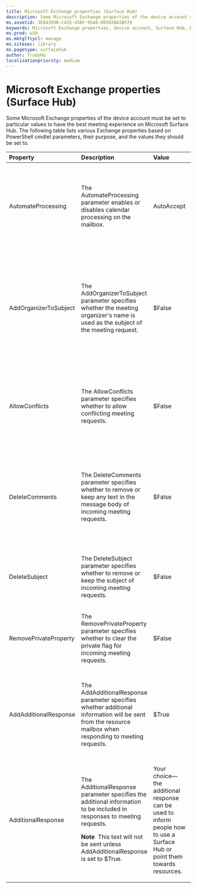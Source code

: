 ```yaml
---
title: Microsoft Exchange properties (Surface Hub)
description: Some Microsoft Exchange properties of the device account must be set to particular values to have the best meeting experience on Microsoft Surface Hub.
ms.assetid: 3E84393B-C425-45BF-95A6-D6502BA1BF29
keywords: Microsoft Exchange properties, device account, Surface Hub, Windows PowerShell cmdlet
ms.prod: w10
ms.mktglfcycl: manage
ms.sitesec: library
ms.pagetype: surfacehub
author: TrudyHa
localizationpriority: medium
---
```


# Microsoft Exchange properties (Surface Hub)


Some Microsoft Exchange properties of the device account must be set to particular values to have the best meeting experience on Microsoft Surface Hub. The following table lists various Exchange properties based on PowerShell cmdlet parameters, their purpose, and the values they should be set to.

<table>
<colgroup>
<col width="25%" />
<col width="25%" />
<col width="25%" />
<col width="25%" />
</colgroup>
<thead>
<tr class="header">
<th align="left">Property</th>
<th align="left">Description</th>
<th align="left">Value</th>
<th align="left">Impact</th>
</tr>
</thead>
<tbody>
<tr class="odd">
<td align="left"><p>AutomateProcessing</p></td>
<td align="left"><p>The AutomateProcessing parameter enables or disables calendar processing on the mailbox.</p></td>
<td align="left"><p>AutoAccept</p></td>
<td align="left"><p>The Surface Hub will be able to automatically accept or decline meeting requests based on its availability.</p></td>
</tr>
<tr class="even">
<td align="left"><p>AddOrganizerToSubject</p></td>
<td align="left"><p>The AddOrganizerToSubject parameter specifies whether the meeting organizer's name is used as the subject of the meeting request.</p></td>
<td align="left"><p>$False</p></td>
<td align="left"><p>The welcome screen will not show the meeting organizer twice (instead of showing it as both the organizer and in the meeting subject).</p></td>
</tr>
<tr class="odd">
<td align="left"><p>AllowConflicts</p></td>
<td align="left"><p>The AllowConflicts parameter specifies whether to allow conflicting meeting requests.</p></td>
<td align="left"><p>$False</p></td>
<td align="left"><p>The Surface Hub will decline meeting requests that conflict with another meeting’s time.</p></td>
</tr>
<tr class="even">
<td align="left"><p>DeleteComments</p></td>
<td align="left"><p>The DeleteComments parameter specifies whether to remove or keep any text in the message body of incoming meeting requests.</p></td>
<td align="left"><p>$False</p></td>
<td align="left"><p>The message body of meetings can be retained and retrieved from a Surface Hub if you need it during a meeting.</p></td>
</tr>
<tr class="odd">
<td align="left"><p>DeleteSubject</p></td>
<td align="left"><p>The DeleteSubject parameter specifies whether to remove or keep the subject of incoming meeting requests.</p></td>
<td align="left"><p>$False</p></td>
<td align="left"><p>Meeting request subjects can be shown on the Surface Hub.</p></td>
</tr>
<tr class="even">
<td align="left"><p>RemovePrivateProperty</p></td>
<td align="left"><p>The RemovePrivateProperty parameter specifies whether to clear the private flag for incoming meeting requests.</p></td>
<td align="left"><p>$False</p></td>
<td align="left"><p>Private meeting subjects will show as Private on the welcome screen.</p></td>
</tr>
<tr class="odd">
<td align="left"><p>AddAdditionalResponse</p></td>
<td align="left"><p>The AddAdditionalResponse parameter specifies whether additional information will be sent from the resource mailbox when responding to meeting requests.</p></td>
<td align="left"><p>$True</p></td>
<td align="left"><p>When a response is sent to a meeting request, custom text will be provided in the response.</p></td>
</tr>
<tr class="even">
<td align="left"><p>AdditionalResponse</p></td>
<td align="left"><p>The AdditionalResponse parameter specifies the additional information to be included in responses to meeting requests.</p>
<div class="alert">
<strong>Note</strong>  This text will not be sent unless AddAdditionalResponse is set to $True.
</div>
<div>
 
</div></td>
<td align="left"><p>Your choice—the additional response can be used to inform people how to use a Surface Hub or point them towards resources.</p></td>
<td align="left"><p>Adding an additional response message can provide people an introduction to how they can use a Surface Hub in their meeting.</p></td>
</tr>
</tbody>
</table>

 

 

 





